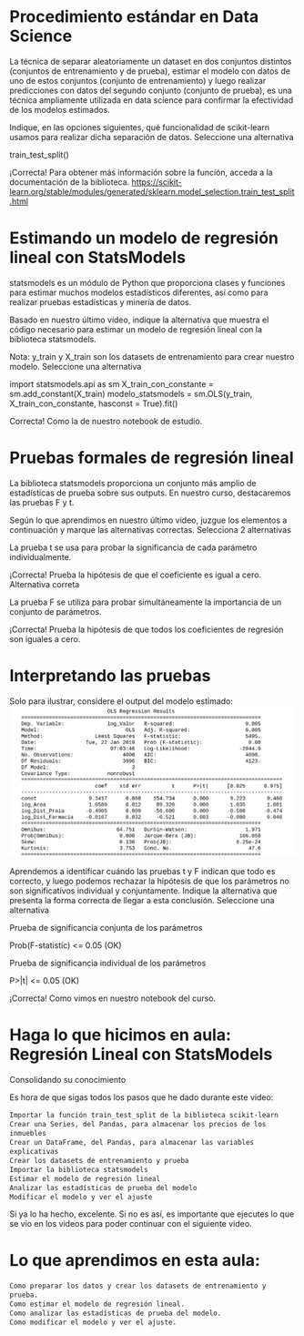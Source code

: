 #  Procedimiento estándar en Data Science

La técnica de separar aleatoriamente un dataset en dos conjuntos distintos (conjuntos de entrenamiento y de prueba), estimar el modelo con datos de uno de estos conjuntos (conjunto de entrenamiento) y luego realizar predicciones con datos del segundo conjunto (conjunto de prueba), es una técnica ampliamente utilizada en data science para confirmar la efectividad de los modelos estimados.

Indique, en las opciones siguientes, qué funcionalidad de scikit-learn usamos para realizar dicha separación de datos.
Seleccione una alternativa

train_test_split()

¡Correcta! Para obtener más información sobre la función, acceda a la documentación de la biblioteca. https://scikit-learn.org/stable/modules/generated/sklearn.model_selection.train_test_split.html

# Estimando un modelo de regresión lineal con StatsModels

statsmodels es un módulo de Python que proporciona clases y funciones para estimar muchos modelos estadísticos diferentes, así como para realizar pruebas estadísticas y minería de datos.

Basado en nuestro último vídeo, indique la alternativa que muestra el código necesario para estimar un modelo de regresión lineal con la biblioteca statsmodels.

Nota: y_train y X_train son los datasets de entrenamiento para crear nuestro modelo.
Seleccione una alternativa

import statsmodels.api as sm
X_train_con_constante = sm.add_constant(X_train)
modelo_statsmodels = sm.OLS(y_train, X_train_con_constante, hasconst = True).fit()

Correcta! Como la de nuestro notebook de estudio.

# Pruebas formales de regresión lineal
La biblioteca statsmodels proporciona un conjunto más amplio de estadísticas de prueba sobre sus outputs. En nuestro curso, destacaremos las pruebas F y t.

Según lo que aprendimos en nuestro último video, juzgue los elementos a continuación y marque las alternativas correctas.
Selecciona 2 alternativas 

La prueba t se usa para probar la significancia de cada parámetro individualmente.

¡Correcta! Prueba la hipótesis de que el coeficiente es igual a cero.
Alternativa correta

La prueba F se utiliza para probar simultáneamente la importancia de un conjunto de parámetros.

¡Correcta! Prueba la hipótesis de que todos los coeficientes de regresión son iguales a cero.

# Interpretando las pruebas

Solo para ilustrar, considere el output del modelo estimado:
![alt text](datos/qq6f8s1w.png)

Aprendemos a identificar cuándo las pruebas t y F indican que todo es correcto, y luego podemos rechazar la hipótesis de que los parámetros no son significativos individual y conjuntamente. Indique la alternativa que presenta la forma correcta de llegar a esta conclusión.
Seleccione una alternativa

Prueba de significancia conjunta de los parámetros

Prob(F-statistic) <= 0.05 (OK)

Prueba de significancia individual de los parámetros

P>|t| <= 0.05 (OK)

¡Correcta! Como vimos en nuestro notebook del curso.

# Haga lo que hicimos en aula: Regresión Lineal con StatsModels



Consolidando su conocimiento

Es hora de que sigas todos los pasos que he dado durante este video:

    Importar la función train_test_split de la biblioteca scikit-learn
    Crear una Series, del Pandas, para almacenar los precios de los inmuebles
    Crear un DataFrame, del Pandas, para almacenar las variables explicativas
    Crear los datasets de entrenamiento y prueba
    Importar la biblioteca statsmodels
    Estimar el modelo de regresión lineal
    Analizar las estadísticas de prueba del modelo
    Modificar el modelo y ver el ajuste

Si ya lo ha hecho, excelente. Si no es así, es importante que ejecutes lo que se vio en los videos para poder continuar con el siguiente video.


# Lo que aprendimos en esta aula:

    Como preparar los datos y crear los datasets de entrenamiento y prueba.
    Como estimar el modelo de regresión lineal.
    Como analizar las estadísticas de prueba del modelo.
    Como modificar el modelo y ver el ajuste.

